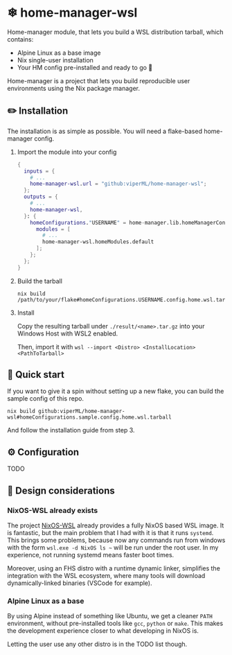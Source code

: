 # ❄ home-manager-wsl

Home-manager module, that lets you build a WSL distribution tarball, which contains:

- Alpine Linux as a base image
- Nix single-user installation
- Your HM config pre-installed and ready to go 🚀

Home-manager is a project that lets you build reproducible user environments using the Nix package manager.

## ✏️ Installation

The installation is as simple as possible. You will need a flake-based home-manager config.

1. Import the module into your config
    ```nix
    {
      inputs = {
        # ...
        home-manager-wsl.url = "github:viperML/home-manager-wsl";
      };
      outputs = {
        # ...
        home-manager-wsl,
      }: {
        homeConfigurations."USERNAME" = home-manager.lib.homeManagerConfiguration {
          modules = [
            # ...
            home-manager-wsl.homeModules.default
          ];
        };
      };
    }
    ```

2. Build the tarball

    ```console
    nix build /path/to/your/flake#homeConfigurations.USERNAME.config.home.wsl.tarball
    ```

3. Install

    Copy the resulting tarball under `./result/<name>.tar.gz` into your Windows Host with WSL2 enabled.

    Then, import it with `wsl --import <Distro> <InstallLocation> <PathToTarball>`


## 💨 Quick start

If you want to give it a spin without setting up a new flake, you can build the sample config of this repo.

```console
nix build github:viperML/home-manager-wsl#homeConfigurations.sample.config.home.wsl.tarball
```

And follow the installation guide from step 3.


## ⚙️ Configuration

TODO

## 📐 Design considerations

### NixOS-WSL already exists

The project [NixOS-WSL](https://github.com/nix-community/NixOS-WSL) already provides a fully NixOS based WSL image. It is fantastic, but the main problem that I had with it is that it runs `systemd`. This brings some problems, because now any commands run from windows with the form `wsl.exe -d NixOS ls ~` will be run under the root user. In my experience, not running systemd means faster boot times.

Moreover, using an FHS distro with a runtime dynamic linker, simplifies the integration with the WSL ecosystem, where many tools will download dynamically-linked binaries (VSCode for example).


### Alpine Linux as a base

By using Alpine instead of something like Ubuntu, we get a cleaner `PATH` environment, without pre-installed tools like `gcc`, `python` or `make`. This makes the development experience closer to what developing in NixOS is.

Letting the user use any other distro is in the TODO list though.
